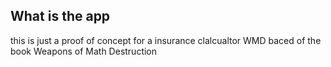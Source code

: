 ## What is the app
this is just a proof of concept for a insurance clalcualtor WMD baced of the book Weapons of Math Destruction
